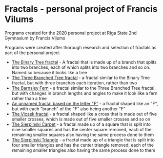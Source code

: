 # Fractals - personal project of Francis Vilums

Programs created for the 2020 personal project at Rīga State 2nd Gymnasium by Francis Viļums

Programs were created after thorough research and selection of fractals as part of the personal project

- [The Binary Tree fractal](Fractals/binary-tree.py) - A fractal that is made up of a branch that splits into two branches, each of which splits into two branches and so on. Named so because it looks like a tree
- [The Three Branched Tree fractal](Fractals/three-branched-tree.py) - a fractal similar to the Binary Tree fractal, but with three branches each iteration, rather than two
- [The Barnsley Fern](Fractals/fern.py) - a fractal similar to the Three Branched Tree fractal, but with changes in branch lengths and angles to make it look like a fern rather than a tree
- [An unnamed fractal based on the letter "F"](Fractals/f-fractal.py) - a fractal shaped like an "F", but with each "branch" of the "F" also being another "F"
- [The Vicsek fractal](Fractals/vicsek.py) - a fractal shaped like a cross that is made out of five smaller crosses, which is made out of five smaller crosses and so on
- [The Sierpiński Carpet](Fractals/carpet.py) - a fractal made up of a square that is split into nine smaller squares and has the center square removed, each of the remaining smaller squares also having the same process done to them
- [The Sierpiński Triangle](Fractals/Sierpinski.py) - a fractal made up of a triangle that is split into four smaller triangles and has the center triangle removed, each of the remaining smaller triangles also having the same process done to them
